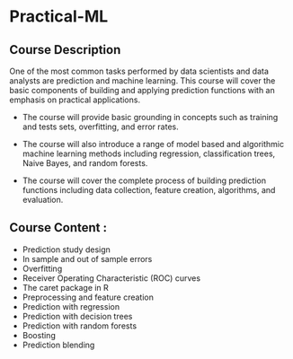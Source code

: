 # Practical-ML

## Course Description

One of the most common tasks performed by data scientists and data analysts are prediction and machine learning. This course will cover the basic components of building and applying prediction functions with an emphasis on practical applications. 

* The course will provide basic grounding in concepts such as training and tests sets, overfitting, and error rates. 

* The course will also introduce a range of model based and algorithmic machine learning methods including regression, classification trees, Naive Bayes, and random forests.

* The course will cover the complete process of building prediction functions including data collection, feature creation, algorithms, and evaluation.

## Course Content :

* Prediction study design
* In sample and out of sample errors
* Overfitting
* Receiver Operating Characteristic (ROC) curves
* The caret package in R
* Preprocessing and feature creation
* Prediction with regression
* Prediction with decision trees
* Prediction with random forests
* Boosting
* Prediction blending
